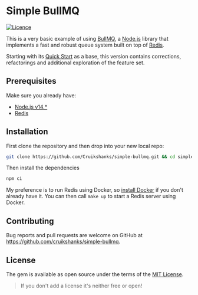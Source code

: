 # Simple BullMQ

[![Licence](https://img.shields.io/badge/Licence-MIT-blue.svg)](https://opensource.org/licenses/MIT)

This is a very basic example of using [BullMQ](https://docs.bullmq.io/), a [Node.js](https://nodejs.org/) library that implements a fast and robust queue system built on top of [Redis](https://redis.io/).

Starting with its [Quick Start](https://docs.bullmq.io/readme-1) as a base, this version contains corrections, refactorings and additional exploration of the feature set.

## Prerequisites

Make sure you already have:

- [Node.js v14.*](https://nodejs.org/en/)
- [Redis](https://redis.io/)

## Installation

First clone the repository and then drop into your new local repo:

```bash
git clone https://github.com/Cruikshanks/simple-bullmq.git && cd simple-bullmq
```

Then install the dependencies

```bash
npm ci
```

My preference is to run Redis using Docker, so [install Docker](https://docs.docker.com/get-docker/) if you don't already have it. You can then call `make up` to start a Redis server using Docker.

## Contributing

Bug reports and pull requests are welcome on GitHub at <https://github.com/cruikshanks/simple-bullmq>.

## License

The gem is available as open source under the terms of the [MIT License](http://opensource.org/licenses/MIT).

> If you don't add a license it's neither free or open!
